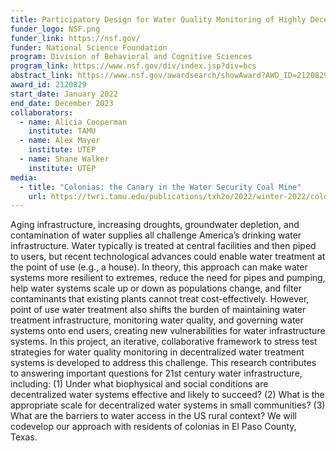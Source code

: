 ```yaml
---
title: Participatory Design for Water Quality Monitoring of Highly Decentralized Water Infrastructure Systems
funder_logo: NSF.png
funder_link: https://nsf.gov/
funder: National Science Foundation
program: Division of Behavioral and Cognitive Sciences
program_link: https://www.nsf.gov/div/index.jsp?div=bcs
abstract_link: https://www.nsf.gov/awardsearch/showAward?AWD_ID=2120829
award_id: 2120829
start_date: January 2022
end_date: December 2023
collaborators:
  - name: Alicia Cooperman
    institute: TAMU
  - name: Alex Mayer
    institute: UTEP
  - name: Shane Walker
    institute: UTEP
media:
  - title: "Colonias: the Canary in the Water Security Coal Mine"
    url: https://twri.tamu.edu/publications/txh2o/2022/winter-2022/colonias-the-canary-in-the-water-security-coal-mine/
---
```


Aging infrastructure, increasing droughts, groundwater depletion, and contamination of water supplies all challenge America’s drinking water infrastructure.
Water typically is treated at central facilities and then piped to users, but recent technological advances could enable water treatment at the point of use (e.g., a house).
In theory, this approach can make water systems more resilient to extremes, reduce the need for pipes and pumping, help water systems scale up or down as populations change, and filter contaminants that existing plants cannot treat cost-effectively.
However, point of use water treatment also shifts the burden of maintaining water treatment infrastructure, monitoring water quality, and governing water systems onto end users, creating new vulnerabilities for water infrastructure systems.
In this project, an iterative, collaborative frame­work to stress test strategies for water quality monitoring in decentralized water treatment systems is developed to address this challenge.
This research contributes to answering important questions for 21st century water infrastructure, including: (1) Under what biophysical and social conditions are decentralized water systems effective and likely to succeed? (2) What is the appropriate scale for decentralized water systems in small communities? (3) What are the barriers to water access in the US rural context?
We will codevelop our approach with residents of colonias in El Paso County, Texas.
